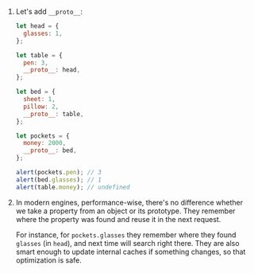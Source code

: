 1. Let's add `__proto__`:

   ```js run
   let head = {
     glasses: 1,
   };

   let table = {
     pen: 3,
     __proto__: head,
   };

   let bed = {
     sheet: 1,
     pillow: 2,
     __proto__: table,
   };

   let pockets = {
     money: 2000,
     __proto__: bed,
   };

   alert(pockets.pen); // 3
   alert(bed.glasses); // 1
   alert(table.money); // undefined
   ```

2. In modern engines, performance-wise, there's no difference whether we take a property from an object or its prototype. They remember where the property was found and reuse it in the next request.

   For instance, for `pockets.glasses` they remember where they found `glasses` (in `head`), and next time will search right there. They are also smart enough to update internal caches if something changes, so that optimization is safe.
